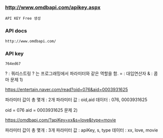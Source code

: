 ### http://www.omdbapi.com/apikey.aspx

    API KEY Free 생성

### API docs

    http://www.omdbapi.com/

### API key

    764ed67


? : 쿼리스트링
? 는 프로그래밍에서 파라미터와 같은 역할을 함.
= : 대입연산자
& : 콤마
문제 1)

https://entertain.naver.com/read?oid=076&aid=0003931625

파라미터 값이 총 몇개 : 2개
파라미터 값 : oid,aid
데이터 : 076, 0003931625

oid = 076
aid = 0003931625
문제 2)

https://omdbapi.com/?apiKey=xx&s=love&type=movie

파라미터 값이 총 몇개 : 3개
파라미터 값 : apiKey, s, type
데이터 : xx, love, movie